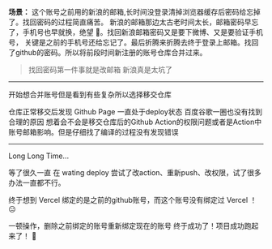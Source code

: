 <!-- intro: 仓库正常移交后发现 Github Page 一直处于deploy状态 百度谷歌一圈也没有找到合理的原因 -->

**场景：** 这个账号之前用的新浪的邮箱,长时间没登录清掉浏览器缓存后密码给忘掉了。找回密码的过程简直痛苦。
新浪的邮箱那边太古老时间太长，邮箱密码早忘了，手机号也早就换，绝望 🤖。找回新浪邮箱密码又是要下微博、又是要验证手机号，
关键是之前的手机号还给忘记了。最后折腾来折腾去终于登录上邮箱。找回了github的密码。所以将前段时间新注册的账号仓库合并过来。

> 找回密码第一件事就是改邮箱 新浪真是太坑了

---
 

开始想合并账号但是看到有些复杂所以选择移交仓库

仓库正常移交后发现 Github Page 一直处于deploy状态 百度谷歌一圈也没有找到合理的原因
想着会不会是移交仓库后的Github Action的权限问题或者是Action中账号邮箱影响。但是仔细找了编译的过程没有发现错误

---

Long Long Time...

等了很久一直 在 wating deploy 尝试了改action、重新push、改权限，试了很多办法一直都不行。

终于想到 Vercel 绑定的是之前的github账号，而这个账号没有绑定过 Vercel ！😑

一顿操作，删除之前绑定的账号重新绑定现在的账号 
终于成功了！项目成功跑起来了！
🎉

